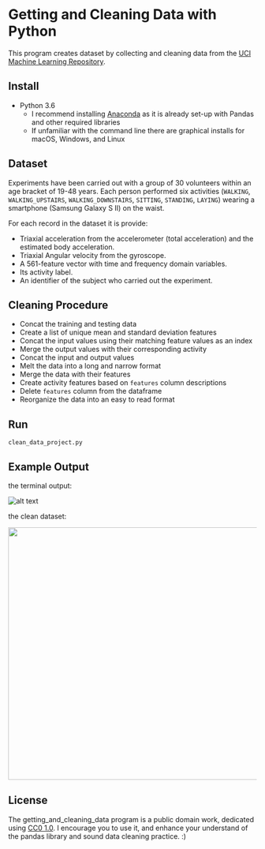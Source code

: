 # Getting and Cleaning Data with Python

This program creates dataset by collecting and cleaning data from the [UCI Machine Learning Repository](http://archive.ics.uci.edu/ml/datasets/Human+Activity+Recognition+Using+Smartphones). 

## Install

- Python 3.6
    + I recommend installing [Anaconda](https://www.continuum.io/downloads) as it is already set-up with Pandas and other required libraries
    + If unfamiliar with the command line there are graphical installs for macOS, Windows, and Linux

## Dataset

Experiments have been carried out with a group of 30 volunteers within an age bracket of 19-48 years. Each person performed six activities (`WALKING`, `WALKING_UPSTAIRS`, `WALKING_DOWNSTAIRS`, `SITTING`, `STANDING`, `LAYING`) wearing a smartphone (Samsung Galaxy S II) on the waist.

For each record in the dataset it is provide:
- Triaxial acceleration from the accelerometer (total acceleration) and the estimated body acceleration. 
- Triaxial Angular velocity from the gyroscope. 
- A 561-feature vector with time and frequency domain variables. 
- Its activity label. 
- An identifier of the subject who carried out the experiment.

## Cleaning Procedure

- Concat the training and testing data
- Create a list of unique mean and standard deviation features
- Concat the input values using their matching feature values as an index
- Merge the output values with their corresponding activity
- Concat the input and output values
- Melt the data into a long and narrow format
- Merge the data with their features
- Create activity features based on `features` column descriptions
- Delete `features` column from the dataframe
- Reorganize the data into an easy to read format

## Run

`clean_data_project.py`

## Example Output

the terminal output:

![alt text](https://user-images.githubusercontent.com/10539813/27749869-b1ac0cd8-5dd5-11e7-97dd-a751e617982d.png)

the clean dataset:

<img src="https://user-images.githubusercontent.com/10539813/27749604-87fc6b04-5dd4-11e7-846a-35cb0abb2cb0.png" width="512">

## License

The getting_and_cleaning_data program is a public domain work, dedicated using [CC0 1.0](https://creativecommons.org/publicdomain/zero/1.0/). I encourage you to use it, and enhance your understand of the pandas library and sound data cleaning practice. :) 
